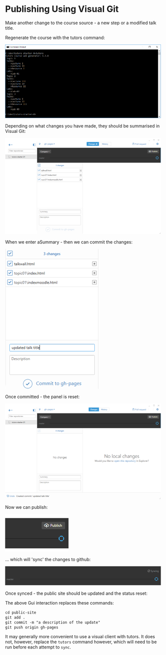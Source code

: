 # Publishing Using Visual Git

Make another change to the course source - a new step or a modified talk title. 

Regenerate the course with the tutors command:

![](img/26.png)

Depending on what changes you have made, they should be summarised in Visual Git:

![](img/27.png)

When we enter aSummary - then we can commit the changes:

![](img/28.png)

Once committed - the panel is reset:

![](img/29.png)

Now we can publish:

![](img/30.png)

... which will 'sync' the changes to github:

![](img/31.png)

Once synced - the public site should be updated and the status reset:

The above Gui interaction replaces these commands:

~~~
cd public-site
git add .
git commit -m "a description of the update"
git push origin gh-pages
~~~

It may generally more convenient to use a visual client with tutors. It does not, however, replace the `tutors` command however, which will need to be run before each attempt to `sync`.
